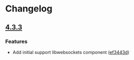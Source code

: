 # Changelog

## [4.3.3](https://github.com/espressif/esp-protocols/commits/lws-v4.3.3)

### Features

- Add initial support libwebsockets component ([ef3443d](https://github.com/espressif/esp-protocols/commit/ef3443d))
